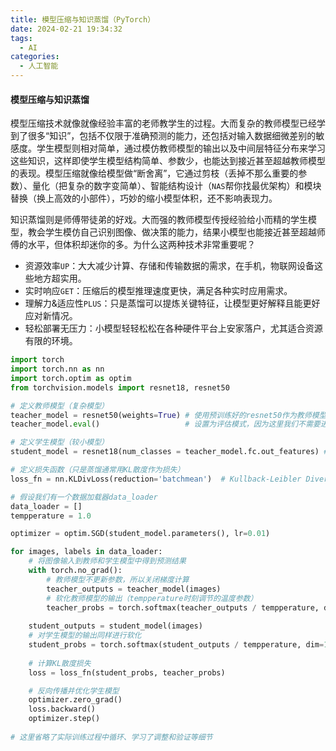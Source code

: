 ```yaml
---
title: 模型压缩与知识蒸馏（PyTorch）
date: 2024-02-21 19:34:32
tags:
  - AI
categories:
  - 人工智能
---
```


#### 模型压缩与知识蒸馏

模型压缩技术就像就像经验丰富的老师教学生的过程。大而复杂的教师模型已经学到了很多“知识”，包括不仅限于准确预测的能力，还包括对输入数据细微差别的敏感度。学生模型则相对简单，通过模仿教师模型的输出以及中间层特征分布来学习这些知识，这样即使学生模型结构简单、参数少，也能达到接近甚至超越教师模型的表现。模型压缩就像给模型做“断舍离”，它通过剪枝（丢掉不那么重要的参数）、量化（把复杂的数字变简单）、智能结构设计（`NAS`帮你找最优架构）和模块替换（换上高效的小部件），巧妙的缩小模型体积，还不影响表现力。

知识蒸馏则是师傅带徒弟的好戏。大而强的教师模型传授经验给小而精的学生模型，教会学生模仿自己识别图像、做决策的能力，结果小模型也能接近甚至超越师傅的水平，但体积却迷你的多。为什么这两种技术非常重要呢？
- 资源效率`UP`：大大减少计算、存储和传输数据的需求，在手机，物联网设备这些地方超实用。
- 实时响应`GET`：压缩后的模型推理速度更快，满足各种实时应用需求。
- 理解力&适应性`PLUS`：只是蒸馏可以提炼关键特征，让模型更好解释且能更好应对新情况。
- 轻松部署无压力：小模型轻轻松松在各种硬件平台上安家落户，尤其适合资源有限的环境。
<!-- more -->

```python
import torch
import torch.nn as nn
import torch.optim as optim
from torchvision.models import resnet18, resnet50

# 定义教师模型（复杂模型）
teacher_model = resnet50(weights=True) # 使用预训练好的resnet50作为教师模型
teacher_model.eval()                   # 设置为评估模式，因为这里我们不需要进一步训练教师模型

# 定义学生模型（较小模型）
student_model = resnet18(num_classes = teacher_model.fc.out_features) # 学生模型的输出类别数与教师模型相同

# 定义损失函数（只是蒸馏通常用KL散度作为损失）
loss_fn = nn.KLDivLoss(reduction='batchmean')  # Kullback-Leibler Divergence用于比较两个概率分布

# 假设我们有一个数据加载器data_loader
data_loader = []
tempperature = 1.0

optimizer = optim.SGD(student_model.parameters(), lr=0.01)

for images, labels in data_loader:
    # 将图像输入到教师和学生模型中得到预测结果
    with torch.no_grad():
        # 教师模型不更新参数，所以关闭梯度计算
        teacher_outputs = teacher_model(images)
        # 软化教师模型的输出（tempperature时刻调节的温度参数）
        teacher_probs = torch.softmax(teacher_outputs / tempperature, dim=1)
    
    student_outputs = student_model(images)
    # 对学生模型的输出同样进行软化
    student_probs = torch.softmax(student_outputs / tempperature, dim=1)
    
    # 计算KL散度损失
    loss = loss_fn(student_probs, teacher_probs)

    # 反向传播并优化学生模型
    optimizer.zero_grad()
    loss.backward()
    optimizer.step()
    
# 这里省略了实际训练过程中循环、学习了调整和验证等细节
```